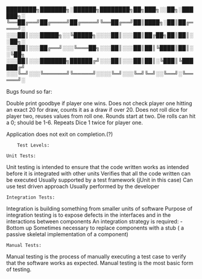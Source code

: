 ████████╗███████╗░██████╗████████╗██╗███╗░░██╗░██████╗░
╚══██╔══╝██╔════╝██╔════╝╚══██╔══╝██║████╗░██║██╔════╝░
░░░██║░░░█████╗░░╚█████╗░░░░██║░░░██║██╔██╗██║██║░░██╗░
░░░██║░░░██╔══╝░░░╚═══██╗░░░██║░░░██║██║╚████║██║░░╚██╗
░░░██║░░░███████╗██████╔╝░░░██║░░░██║██║░╚███║╚██████╔╝
░░░╚═╝░░░╚══════╝╚═════╝░░░░╚═╝░░░╚═╝╚═╝░░╚══╝░╚═════╝░


Bugs found so far:

Double print goodbye if player one wins.
Does not check player one hitting an exact 20 for draw, counts it as a draw if over 20.
Does not roll dice for player two, reuses values from roll one.
Rounds start at two.
Die rolls can hit a 0; should be 1-6.
Repeats Dice 1 twice for player one.

Application does not exit on completion.(?)

        Test Levels:

    Unit Tests:

Unit testing is intended to ensure that the
code written works as intended before it is
integrated with other units
Verifies that all the code written can be
executed
Usually supported by a test framework
(jUnit in this case)
Can use test driven approach
Usually performed by the developer


    Integration Tests:

Integration is building something from
smaller units of software
Purpose of integration testing is to expose
defects in the interfaces and in the
interactions between components
An integration strategy is required:
    - Bottom up
    Sometimes necessary to replace
    components with a stub ( a passive skeletal
    implementation of a component)

    Manual Tests:

Manual testing is the process of manually executing a
test case to verify that the software works as expected.
Manual testing is the most basic form of testing.


